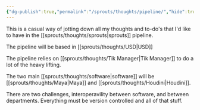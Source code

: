 ```yaml
---
{"dg-publish":true,"permalink":"/sprouts/thoughts/pipeline/","hide":true}
---
```


This is a casual way of jotting down all my thoughts and to-do's that I'd like to have in the [[sprouts/thoughts/sprouts\|sprouts]] pipeline.


The pipeline will be based in [[sprouts/thoughts/USD\|USD]]

The pipeline relies on [[sprouts/thoughts/Tik Manager\|Tik Manager]] to do a lot of the heavy lifting.

The two main [[sprouts/thoughts/software\|software]] will be [[sprouts/thoughts/Maya\|Maya]] and [[sprouts/thoughts/Houdini\|Houdini]]. 

There are two challenges, interoperavility between software, and between departments. Everything must be version controlled and all of that stuff.